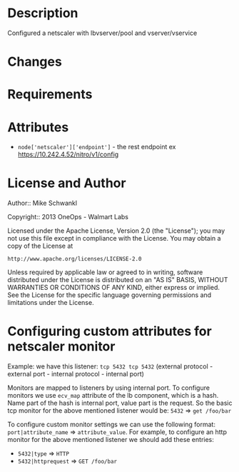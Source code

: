 Description
===========

Configured a netscaler with lbvserver/pool and vserver/vservice

Changes
=======

Requirements
============

Attributes
==========

* `node['netscaler']['endpoint']` - the rest endpoint ex https://10.242.4.52/nitro/v1/config

License and Author
==================

Author:: Mike Schwankl

Copyright:: 2013 OneOps - Walmart Labs

Licensed under the Apache License, Version 2.0 (the "License");
you may not use this file except in compliance with the License.
You may obtain a copy of the License at

    http://www.apache.org/licenses/LICENSE-2.0

Unless required by applicable law or agreed to in writing, software
distributed under the License is distributed on an "AS IS" BASIS,
WITHOUT WARRANTIES OR CONDITIONS OF ANY KIND, either express or implied.
See the License for the specific language governing permissions and
limitations under the License.

# Configuring custom attributes for netscaler monitor
Example: we have this listener: `tcp 5432 tcp 5432`
(external protocol - external port - internal protocol - internal port)

Monitors are mapped to listeners by using internal port.
To configure monitors we use `ecv_map` attribute of the lb component, which is a hash.
Name part of the hash is internal port, value part is the request.
So the basic tcp monitor for the above mentioned listener would be:
`5432` => `get /foo/bar`

To configure custom monitor settings we can use the following format:
`port|attribute_name` => `attribute_value`.
For example, to configure an http monitor for the above mentioned listener we should add these entries:
* `5432|type` => `HTTP`
* `5432|httprequest` => `GET /foo/bar`

